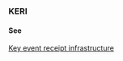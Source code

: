 ### KERI

<h4>See</h4><p><a href="key-event-receipt-infrastructure">Key event receipt infrastructure</a></p>